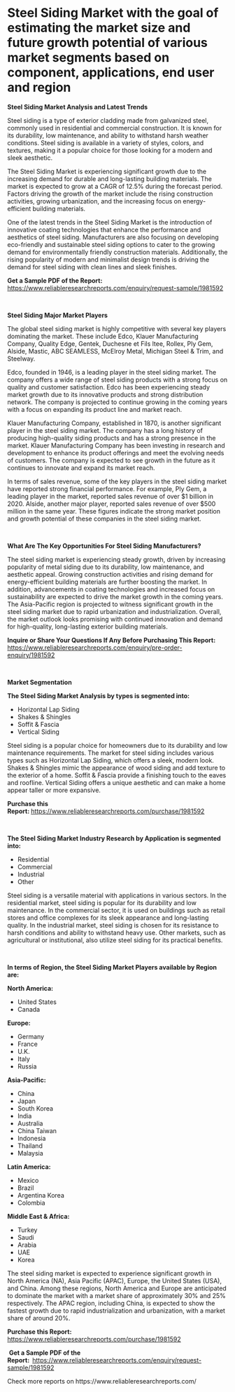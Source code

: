 <p><h1>Steel Siding Market with the goal of estimating the market size and future growth potential of various market segments based on component, applications, end user and region</h1></p><p><strong>Steel Siding Market Analysis and Latest Trends</strong></p>
<p><p>Steel siding is a type of exterior cladding made from galvanized steel, commonly used in residential and commercial construction. It is known for its durability, low maintenance, and ability to withstand harsh weather conditions. Steel siding is available in a variety of styles, colors, and textures, making it a popular choice for those looking for a modern and sleek aesthetic.</p><p>The Steel Siding Market is experiencing significant growth due to the increasing demand for durable and long-lasting building materials. The market is expected to grow at a CAGR of 12.5% during the forecast period. Factors driving the growth of the market include the rising construction activities, growing urbanization, and the increasing focus on energy-efficient building materials.</p><p>One of the latest trends in the Steel Siding Market is the introduction of innovative coating technologies that enhance the performance and aesthetics of steel siding. Manufacturers are also focusing on developing eco-friendly and sustainable steel siding options to cater to the growing demand for environmentally friendly construction materials. Additionally, the rising popularity of modern and minimalist design trends is driving the demand for steel siding with clean lines and sleek finishes.</p></p>
<p><strong>Get a Sample PDF of the Report:&nbsp;</strong> <a href="https://www.reliableresearchreports.com/enquiry/request-sample/1981592">https://www.reliableresearchreports.com/enquiry/request-sample/1981592</a></p>
<p>&nbsp;</p>
<p><strong>Steel Siding Major Market Players</strong></p>
<p><p>The global steel siding market is highly competitive with several key players dominating the market. These include Edco, Klauer Manufacturing Company, Quality Edge, Gentek, Duchesne et Fils ltee, Rollex, Ply Gem, Alside, Mastic, ABC SEAMLESS, McElroy Metal, Michigan Steel & Trim, and Steelway.</p><p>Edco, founded in 1946, is a leading player in the steel siding market. The company offers a wide range of steel siding products with a strong focus on quality and customer satisfaction. Edco has been experiencing steady market growth due to its innovative products and strong distribution network. The company is projected to continue growing in the coming years with a focus on expanding its product line and market reach.</p><p>Klauer Manufacturing Company, established in 1870, is another significant player in the steel siding market. The company has a long history of producing high-quality siding products and has a strong presence in the market. Klauer Manufacturing Company has been investing in research and development to enhance its product offerings and meet the evolving needs of customers. The company is expected to see growth in the future as it continues to innovate and expand its market reach.</p><p>In terms of sales revenue, some of the key players in the steel siding market have reported strong financial performance. For example, Ply Gem, a leading player in the market, reported sales revenue of over $1 billion in 2020. Alside, another major player, reported sales revenue of over $500 million in the same year. These figures indicate the strong market position and growth potential of these companies in the steel siding market.</p></p>
<p>&nbsp;</p>
<p><strong>What Are The Key Opportunities For Steel Siding Manufacturers?</strong></p>
<p><p>The steel siding market is experiencing steady growth, driven by increasing popularity of metal siding due to its durability, low maintenance, and aesthetic appeal. Growing construction activities and rising demand for energy-efficient building materials are further boosting the market. In addition, advancements in coating technologies and increased focus on sustainability are expected to drive the market growth in the coming years. The Asia-Pacific region is projected to witness significant growth in the steel siding market due to rapid urbanization and industrialization. Overall, the market outlook looks promising with continued innovation and demand for high-quality, long-lasting exterior building materials.</p></p>
<p><strong>Inquire or Share Your Questions If Any Before Purchasing This Report:</strong> <a href="https://www.reliableresearchreports.com/enquiry/pre-order-enquiry/1981592">https://www.reliableresearchreports.com/enquiry/pre-order-enquiry/1981592</a></p>
<p>&nbsp;</p>
<p><strong>Market Segmentation</strong></p>
<p><strong>The Steel Siding Market Analysis by types is segmented into:</strong></p>
<p><ul><li>Horizontal Lap Siding</li><li>Shakes & Shingles</li><li>Soffit & Fascia</li><li>Vertical Siding</li></ul></p>
<p><p>Steel siding is a popular choice for homeowners due to its durability and low maintenance requirements. The market for steel siding includes various types such as Horizontal Lap Siding, which offers a sleek, modern look. Shakes & Shingles mimic the appearance of wood siding and add texture to the exterior of a home. Soffit & Fascia provide a finishing touch to the eaves and roofline. Vertical Siding offers a unique aesthetic and can make a home appear taller or more expansive.</p></p>
<p><strong>Purchase this Report:&nbsp;</strong><a href="https://www.reliableresearchreports.com/purchase/1981592">https://www.reliableresearchreports.com/purchase/1981592</a></p>
<p>&nbsp;</p>
<p><strong>The Steel Siding Market Industry Research by Application is segmented into:</strong></p>
<p><ul><li>Residential</li><li>Commercial</li><li>Industrial</li><li>Other</li></ul></p>
<p><p>Steel siding is a versatile material with applications in various sectors. In the residential market, steel siding is popular for its durability and low maintenance. In the commercial sector, it is used on buildings such as retail stores and office complexes for its sleek appearance and long-lasting quality. In the industrial market, steel siding is chosen for its resistance to harsh conditions and ability to withstand heavy use. Other markets, such as agricultural or institutional, also utilize steel siding for its practical benefits.</p></p>
<p>&nbsp;</p>
<p><strong>In terms of Region, the Steel Siding Market Players available by Region are:</strong></p>
<p>
    <p> <strong> North America: </strong>
        <ul>
            <li>United States</li>
            <li>Canada</li>
        </ul>
        </p> 
    <p> <strong> Europe: </strong>
        <ul>
            <li>Germany</li>
            <li>France</li>
            <li>U.K.</li>
            <li>Italy</li>
            <li>Russia</li>
        </ul>
        </p> 
    <p> <strong> Asia-Pacific: </strong>
        <ul>
            <li>China</li>
            <li>Japan</li>
            <li>South Korea</li>
            <li>India</li>
            <li>Australia</li>
            <li>China Taiwan</li>
            <li>Indonesia</li>
            <li>Thailand</li>
            <li>Malaysia</li>
        </ul>
        </p> 
    <p> <strong> Latin America: </strong>
        <ul>
            <li>Mexico</li>
            <li>Brazil</li>
            <li>Argentina Korea</li>
            <li>Colombia</li>
        </ul>
        </p> 
    <p> <strong> Middle East & Africa: </strong>
        <ul>
            <li>Turkey</li>
            <li>Saudi</li>
            <li>Arabia</li>
            <li>UAE</li>
            <li>Korea</li>
        </ul>
    </p>
    </p>
<p><p>The steel siding market is expected to experience significant growth in North America (NA), Asia Pacific (APAC), Europe, the United States (USA), and China. Among these regions, North America and Europe are anticipated to dominate the market with a market share of approximately 30% and 25% respectively. The APAC region, including China, is expected to show the fastest growth due to rapid industrialization and urbanization, with a market share of around 20%.</p></p>
<p><strong>Purchase this Report: </strong><a href="https://www.reliableresearchreports.com/purchase/1981592">https://www.reliableresearchreports.com/purchase/1981592</a></p>
<p>&nbsp;<strong>Get a Sample PDF of the Report:&nbsp;&nbsp;</strong><a href="https://www.reliableresearchreports.com/enquiry/request-sample/1981592">https://www.reliableresearchreports.com/enquiry/request-sample/1981592</a></p>
<p><strong></strong></p>
<p>Check more reports on https://www.reliableresearchreports.com/</p>